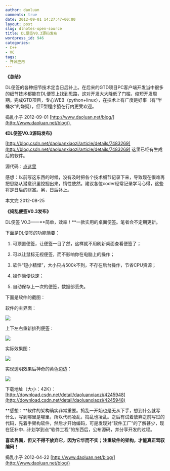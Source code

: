 ```yaml
---
author: daoluan
comments: true
date: 2012-09-01 14:27:47+00:00
layout: post
slug: dlnotes-open-source
title: DL便签V0.3源码发布
wordpress_id: 946
categories:
- C++
- VC
tags:
- 开源应用
---
```


**《总结》**

DL便签的各种细节技术定当日后补上。在后来的GTD项目PC客户端开发当中很多的细节技术都能在DL便签上找到思路，这对开发大大降低了门槛，缩短开发周期。完成GTD项目，专心WEB（python+linux），在技术上有广度是好事（有“半桶水”的嫌疑），但T型程序猿在行内更受欢迎。

捣乱小子 2012-09-01 [http://www.daoluan.net/blog/](http://www.daoluan.net/blog/) 

**《DL便签V0.3源码发布》**

[http://blog.csdn.net/daoluanxiaozi/article/details/7483269](http://blog.csdn.net/daoluanxiaozi/article/details/7483269) 这里已经有生成后的软件。

源代码：[点这里](http://download.csdn.net/detail/daoluanxiaozi/4522537)

感想：以前写这东西的时候，没有及时把各个技术细节记录下来，导致现在很难再把思路从潜意识里挖掘出来，惰性使然。建议各位coder经常记录学习心得，这些将是日后的财富。另，日后补上。

本文完 2012-08-25

**《捣乱便签V0.3发布》**[
](http://blog.csdn.net/daoluanxiaozi/article/details/7483269)

DL便签 V0.3——**简单，效率！**一款实用的桌面便签。笔者会不定期更新。

下面是DL便签的功能简要：



	
  1. 可顶置便签，让便签一目了然，这样就不用刷新桌面查看便签了；

	
  2. 可以让鼠标无视便签，而不影响你在电脑上的操作；

	
  3. 软件“短小精悍”，大小只占500k不到，不存在后台操作，节省CPU资源；

	
  4. 操作简便快速；

	
  5. 自动保存上一次的便签，数据部丢失。


下面是软件的截图：

软件的主界面：

[![](http://daoluan.net/blog/wp-content/uploads/2012/09/dlnote_01.png)](http://daoluan.net/blog/archives/946/dlnote_01-png)

上下左右重新排列便签：

[![](http://daoluan.net/blog/wp-content/uploads/2012/09/dlnote_02.png)](http://daoluan.net/blog/archives/946/dlnote_02-png)

实际效果图：

[![](http://daoluan.net/blog/wp-content/uploads/2012/09/dlnote_03.png)](http://daoluan.net/blog/archives/946/dlnote_03-png)

实现透明效果后神奇的黄色边边：

[![](http://daoluan.net/blog/wp-content/uploads/2012/09/dlnote_04.png)](http://daoluan.net/blog/archives/946/dlnote_04-png)

下载地址（大小：42K）：[http://download.csdn.net/detail/daoluanxiaozi/4245948](http://download.csdn.net/detail/daoluanxiaozi/4245948)

**感想：**软件的架构确实非常重要。捣乱一开始也是无从下手，想到什么就写什么，写到哪里是哪里，所以代码凌乱，捣乱也凌乱。之后有试着放弃之前写过的代码，先着手架构软件，然后才开始编码，可是发现对“软件工厂”的了解甚少，现在狂补中...计划学到点“软件工程”的东西后，公布源码，并分享开发的过程。

**喜欢界面，但又不得不放弃它，因为它华而不实；注重软件的架构，才能真正驾驭编码！**

捣乱小子 2012-04-22 [http://www.daoluan.net/blog/](http://www.daoluan.net/blog/)
